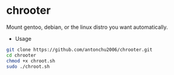 # chrooter
Mount gentoo, debian, or the linux distro you want automatically.

- Usage
```bash
git clone https://github.com/antonchu2006/chrooter.git
cd chrooter
chmod +x chroot.sh
sudo ./chroot.sh
```
